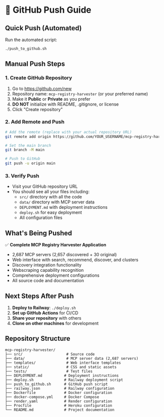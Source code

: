 # 🚀 GitHub Push Guide

## Quick Push (Automated)

Run the automated script:
```bash
./push_to_github.sh
```

## Manual Push Steps

### 1. Create GitHub Repository
1. Go to https://github.com/new
2. Repository name: `mcp-registry-harvester` (or your preferred name)
3. Make it **Public** or **Private** as you prefer
4. **DO NOT** initialize with README, .gitignore, or license
5. Click "Create repository"

### 2. Add Remote and Push
```bash
# Add the remote (replace with your actual repository URL)
git remote add origin https://github.com/YOUR_USERNAME/mcp-registry-harvester.git

# Set the main branch
git branch -M main

# Push to GitHub
git push -u origin main
```

### 3. Verify Push
- Visit your GitHub repository URL
- You should see all your files including:
  - `src/` directory with all the code
  - `data/` directory with MCP server data
  - `DEPLOYMENT.md` with deployment instructions
  - `deploy.sh` for easy deployment
  - All configuration files

## What's Being Pushed

✅ **Complete MCP Registry Harvester Application**
- 2,687 MCP servers (2,657 discovered + 30 original)
- Web interface with search, recommend, discover, and clusters
- Discovery integration functionality
- Webscraping capability recognition
- Comprehensive deployment configurations
- All source code and documentation

## Next Steps After Push

1. **Deploy to Railway**: `./deploy.sh`
2. **Set up GitHub Actions** for CI/CD
3. **Share your repository** with others
4. **Clone on other machines** for development

## Repository Structure

```
mcp-registry-harvester/
├── src/                    # Source code
├── data/                   # MCP server data (2,687 servers)
├── templates/              # Web interface templates
├── static/                 # CSS and static assets
├── tests/                  # Test files
├── DEPLOYMENT.md          # Deployment instructions
├── deploy.sh              # Railway deployment script
├── push_to_github.sh      # GitHub push script
├── railway.json           # Railway configuration
├── Dockerfile             # Docker configuration
├── docker-compose.yml     # Docker Compose
├── render.yaml            # Render configuration
├── Procfile               # Heroku configuration
└── README.md              # Project documentation
``` 
